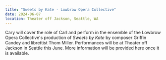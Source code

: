 ```yaml
---
title: "Sweets by Kate - Lowbrow Opera Collective"
date: 2024-06-07
location: Theater off Jackson, Seattle, WA
---
```


Cary will cover the role of Carl and perform in the ensemble of the Lowbrow Opera Collective's production of *Sweets by Kate* by composer Griffin Candey and librettist Thom Miller. Performances will be at Theater off Jackson in Seattle this June. More information will be provided here once it is available.
